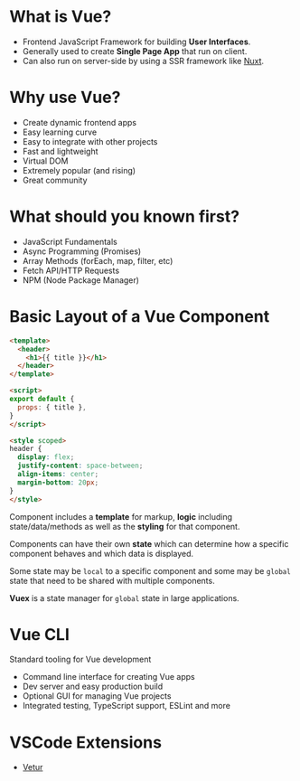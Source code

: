 # What is Vue?

- Frontend JavaScript Framework for building **User Interfaces**.
- Generally used to create **Single Page App** that run on client.
- Can also run on server-side by using a SSR framework like [Nuxt](https://nuxtjs.orgs).

<div style="page-break-after: always;"></div>

# Why use Vue?

- Create dynamic frontend apps
- Easy learning curve
- Easy to integrate with other projects
- Fast and lightweight
- Virtual DOM
- Extremely popular (and rising)
- Great community

<div style="page-break-after: always;"></div>

# What should you known first?

- JavaScript Fundamentals
- Async Programming (Promises)
- Array Methods (forEach, map, filter, etc)
- Fetch API/HTTP Requests
- NPM (Node Package Manager)

<div style="page-break-after: always;"></div>

# Basic Layout of a Vue Component

```html
<template>
  <header>
    <h1>{{ title }}</h1>
  </header>
</template>

<script>
export default {
  props: { title },
}
</script>

<style scoped>
header {
  display: flex;
  justify-content: space-between;
  align-items: center;
  margin-bottom: 20px;
}
</style>
```

Component includes a **template** for markup, **logic** including state/data/methods as well as the **styling** for that component.

Components can have their own **state** which can determine how a specific component behaves and which data is displayed.

Some state may be `local` to a specific component and some may be `global` state that need to be shared with multiple components.

**Vuex** is a state manager for `global` state in large applications.

<div style="page-break-after: always;"></div>

# Vue CLI

Standard tooling for Vue development

- Command line interface for creating Vue apps
- Dev server and easy production build
- Optional GUI for managing Vue projects
- Integrated testing, TypeScript support, ESLint and more

<div style="page-break-after: always;"></div>

# VSCode Extensions

- [Vetur](https://marketplace.visualstudio.com/items?itemName=octref.vetur)
